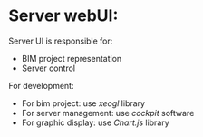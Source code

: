 Server webUI: 
=============

Server UI is responsible for:
* BIM project representation
* Server control

For development:
* For bim project: use *xeogl* library
* For server management: use *cockpit* software
* For graphic display: use *Chart.js* library
